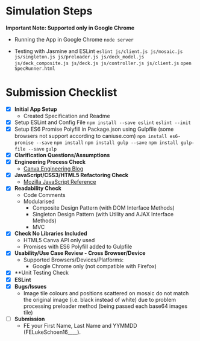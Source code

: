 Simulation Steps
========
**Important Note: Supported only in Google Chrome**
	
* Running the App in Google Chrome
```node server```

* Testing with Jasmine and ESLint
```eslint js/client.js js/mosaic.js js/singleton.js js/preloader.js js/deck_model.js js/deck_composite.js js/deck.js js/controller.js js/client.js```
```open SpecRunner.html```

Submission Checklist
========

- [x] **Initial App Setup**
	- Created Specification and Readme
- [x] Setup ESLint and Config File
```npm install --save eslint```
```eslint --init```
- [x] Setup ES6 Promise Polyfill in Package.json using Gulpfile (some browsers not support according to caniuse.com)
```npm install es6-promise --save```
```npm install```
```npm install gulp --save```
```npm install gulp-file --save```
```gulp```
- [x] **Clarification Questions/Assumptions** 
- [x] **Engineering Process Check**
	- [Canva Engineering Blog](https://engineering.canva.com/)
- [x] **JavaScript/CSS3/HTML5 Refactoring Check** 
	- [Mozilla JavaScript Reference](https://developer.mozilla.org/en-US/docs/Web/JavaScript/Reference)
- [x] **Readability Check**
	- Code Comments
	- Modularised
		- Composite Design Pattern (with DOM Interface Methods)
		- Singleton Design Pattern (with Utility and AJAX Interface Methods)
		- MVC
- [x] **Check No Libraries Included**
	- HTML5 Canva API only used
	- Promises with ES6 Polyfill added to Gulpfile
- [x] **Usability/Use Case Review - Cross Browser/Device**
	- Supported Browsers/Devices/Platforms:
		- Google Chrome only (not compatible with Firefox)
- [x] **Unit Testing Check
- [x] **ESLint**
- [x] **Bugs/Issues**
	- Image tile colours and positions scattered on mosaic do not match the original image (i.e. black instead of white) due to problem processing preloader method (being passed each base64 images tile) 
- [ ] **Submission**
	- FE your First Name, Last Name and YYMMDD (FELukeSchoen16____).